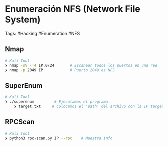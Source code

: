 # Enumeración NFS (Network File System)

Tags: #Hacking #Enumeration #NFS 

## Nmap

```bash 
# Kali Tool 
❯ nmap -sV -T4 IP.0/24       # Escanear todos los puertos en una red 
❯ nmap -p 2049 IP            # Puerto 2049 es NFS 
```

## SuperEnum 

```bash 
# Kali Tool 
❯ ./superenum         # Ejecutamos el programa 
	❯ target.txt     # Colocamos el 'path' del archivo con la IP target 
```

## RPCScan 

```bash 
# Kali Tool 
❯ python3 rpc-scan.py IP --rpc    # Muestra info
```